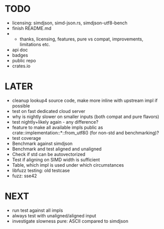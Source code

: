 # TODO
* licensing: simdjson, simd-json.rs, simdjson-utf8-bench
* finish README.md
* * thanks, licensing, features, pure vs compat, improvements, limitations etc.
* api doc
* badges
* public repo
* crates.io

# LATER
* cleanup lookup4 source code, make more inline with upstream impl if possible
* test on fast dedicated cloud server
* why is nightly slower on smaller inputs (both compat and pure flavors)
* test nightly+likely again - any difference?
* feature to make all available impls public as crate::implementation::*::from_utf8() (for non-std and
  benchmarking)?
* test coverage
* Benchmark against simdjson
* Benchmark and test aligned and unaligned
* Check if std can be autovectorized
* Test if aligning on SIMD width is sufficient
* Table, which impl is used under which circumstances
* libfuzz testing: old testcase
* fuzz: sse42

# NEXT
* run test against all impls
* always test with unaligned/aligned input
* investigate slowness pure: ASCII compared to simdjson